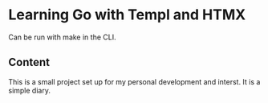 # Learning Go with Templ and HTMX

Can be run with make in the CLI. 

## Content

This is a small project set up for my personal development and interst. It is a simple diary.

